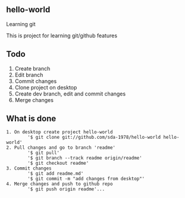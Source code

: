 ## hello-world
Learning git

This is project for learning git/github features

## Todo

  1. Create branch
  2. Edit branch
  3. Commit changes
  4. Clone project on desktop
  5. Create dev branch, edit and commit changes
  6. Merge changes
  
## What is done
	1. On desktop create project hello-world
			'$ git clone git://github.com/sda-1978/hello-world hello-world'
	2. Pull changes and go to branch 'readme'
			'$ git pull'
			'$ git branch --track readme origin/readme'
			'$ git checkout readme'
	3. Commit changes
			'$ git add readme.md'
			'$ git commit -m "add changes from desktop"'
	4. Merge changes and push to github repo
			'$ git push origin readme'...